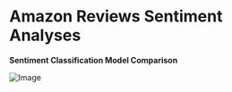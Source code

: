 Amazon Reviews Sentiment Analyses
==============================

**Sentiment Classification Model Comparison**

![Image](https://github.com/sinha-sourav/Employee-Churn-Prediction/blob/main/reports/figures/PredictionMetricsComparison_ClassifierModels.png)

